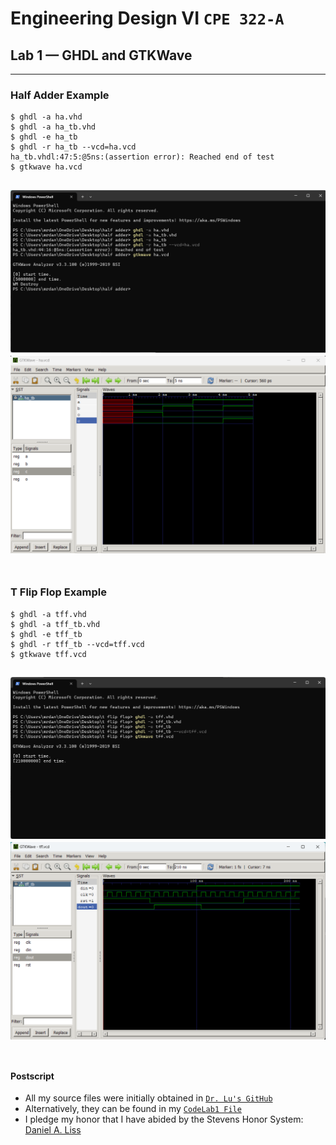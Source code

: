 # Engineering Design VI `CPE 322-A`
## Lab 1 — GHDL and GTKWave
---
### Half Adder Example
```Half Adder CMD
$ ghdl -a ha.vhd
$ ghdl -a ha_tb.vhd
$ ghdl -e ha_tb
$ ghdl -r ha_tb --vcd=ha.vcd
ha_tb.vhdl:47:5:@5ns:(assertion error): Reached end of test
$ gtkwave ha.vcd
```
![Half Adder Powershell](https://github.com/UsuarioDelNet/EngineeringDesign6/blob/main/Labs/Lab1/SourcesLab1/HaPowershell.png)
![GTKWave Half Adder](https://github.com/UsuarioDelNet/EngineeringDesign6/blob/main/Labs/Lab1/SourcesLab1/GTKWaveHa.png)
<br />
<br />
---
### T Flip Flop Example
```T Flip Flop CMD
$ ghdl -a tff.vhd
$ ghdl -a tff_tb.vhd
$ ghdl -e tff_tb
$ ghdl -r tff_tb --vcd=tff.vcd
$ gtkwave tff.vcd
```
![T Flip Flop Powershell](https://github.com/UsuarioDelNet/EngineeringDesign6/blob/main/Labs/Lab1/SourcesLab1/TffPowershell.png)
![GTKWave T Flip Flop](https://github.com/UsuarioDelNet/EngineeringDesign6/blob/main/Labs/Lab1/SourcesLab1/GTKWaveTff.png)
<br />
<br />
---
#### Postscript
- All my source files were initially obtained in [`Dr. Lu's GitHub`](https://github.com/kevinwlu/dsd/tree/master/ghdl)
- Alternatively, they can be found in my [`CodeLab1 File`](https://github.com/UsuarioDelNet/EngineeringDesign6/tree/main/Labs/Lab1/CodeLab1)
- I pledge my honor that I have abided by the Stevens Honor System: <ins>Daniel A. Liss</ins>
